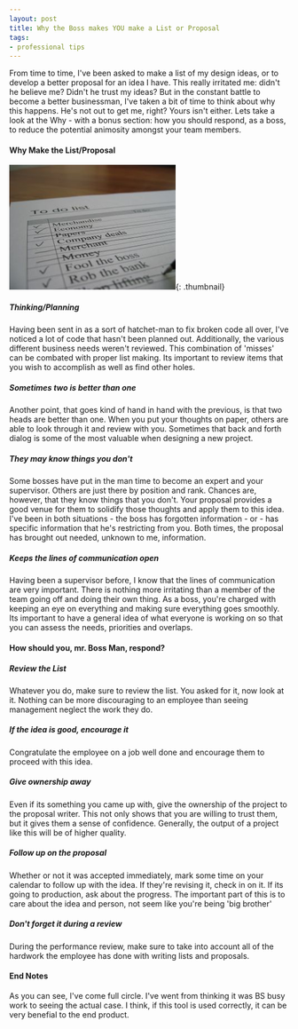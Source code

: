```yaml
---
layout: post
title: Why the Boss makes YOU make a List or Proposal
tags:
- professional tips
---
```


From time to time, I've been asked to make a list of my design ideas, or to develop a better proposal for an idea I have.  This really irritated me: didn't he believe me?  Didn't he trust my ideas?  But in the constant battle to become a better businessman, I've taken a bit of time to think about why this happens.  He's not out to get me, right?  Yours isn't either.  Lets take a look at the Why - with a bonus section: how you should respond, as a boss, to reduce the potential animosity amongst your team members.

#### Why Make the List/Proposal


[![Todo List](/uploads/2009/134049_to_do_list____or_not_to_do-lis.jpg)](/uploads/2009/134049_to_do_list____or_not_to_do-lis.jpg){: .thumbnail}

##### Thinking/Planning


Having been sent in as a sort of hatchet-man to fix broken code all over, I've noticed a lot of code that hasn't been planned out.  Additionally, the various different business needs weren't reviewed.  This combination of 'misses' can be combated with proper list making.  Its important to review items that you wish to accomplish as well as find other holes.



##### Sometimes two is better than one


Another point, that goes kind of hand in hand with the previous, is that two heads are better than one.  When you put your thoughts on paper, others are able to look through it and review with you.  Sometimes that back and forth dialog is some of the most valuable when designing a new project.



##### They may know things you don't


Some bosses have put in the man time to become an expert and your supervisor.  Others are just there by position and rank.  Chances are, however, that they know things that you don't.  Your proposal provides a good venue for them to solidify those thoughts and apply them to this idea.  I've been in both situations - the boss has forgotten information - or - has specific information that he's restricting from you.  Both times, the proposal has brought out needed, unknown to me, information.



##### Keeps the lines of communication open


Having been a supervisor before, I know that the lines of communication are very important.  There is nothing more irritating than a member of the team going off and doing their own thing.  As a boss, you're charged with keeping an eye on everything and making sure everything goes smoothly.  Its important to have a general idea of what everyone is working on so that you can assess the needs, priorities and overlaps.



#### How should you, mr. Boss Man, respond?




##### Review the List


Whatever you do, make sure to review the list.  You asked for it, now look at it.  Nothing can be more discouraging to an employee than seeing management neglect the work they do.



##### If the idea is good, encourage it


Congratulate the employee on a job well done and encourage them to proceed with this idea.



##### Give ownership away


Even if its something you came up with, give the ownership of the project to the proposal writer.  This not only shows that you are willing to trust them, but it gives them a sense of confidence.  Generally, the output of a project like this will be of higher quality.



##### Follow up on the proposal


Whether or not it was accepted immediately, mark some time on your calendar to follow up with the idea.  If they're revising it, check in on it.  If its going to production, ask about the progress.  The important part of this is to care about the idea and person, not seem like you're being 'big brother'



##### Don't forget it during a review


During the performance review, make sure to take into account all of the hardwork the employee has done with writing lists and proposals.



#### End Notes



As you can see, I've come full circle.  I've went from thinking it was BS busy work to seeing the actual case. I think, if this tool is used correctly, it can be very benefial to the end product.
